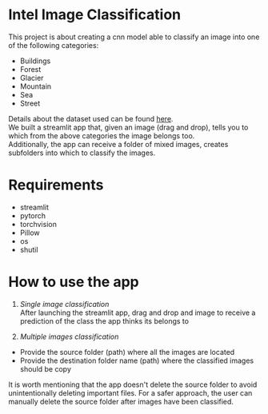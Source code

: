 
# Intel Image Classification
This project is about creating a cnn model able to classify an image into one of the following categories:  
* Buildings  
* Forest  
* Glacier
* Mountain
* Sea
* Street
 
Details about the dataset used can be found [here](https://www.kaggle.com/datasets/puneet6060/intel-image-classification).  
We built a streamlit app that, given an image (drag and drop), tells you to which from the above categories the image belongs too.  
Additionally, the app can receive a folder of mixed images, creates subfolders into which to classify the images.

# Requirements
* streamlit
* pytorch
* torchvision
* Pillow
* os
* shutil

# How to use the app
1) *Single image classification*  
 After launching the streamlit app, drag and drop and image to receive a prediction of the class the app thinks its belongs to
 
3) *Multiple images classification*  
 * Provide the source folder (path) where all the images are located
 * Provide the destination folder name (path) where the classified images should be copy

 It is worth mentioning that the app doesn't delete the source folder to avoid unintentionally deleting important files. 
 For a safer approach, the user can manually delete the source folder after images have been classified.
